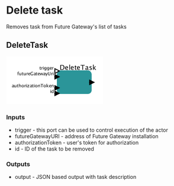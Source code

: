# Delete task

Removes task from Future Gateway's list of tasks

## DeleteTask

![DeleteTask](DeleteTask.png)
### Inputs

* trigger - this port can be used to control execution of the actor
* futureGatewayURI - address of Future Gateway installation
* authorizationToken - user's token for authorization
* id - ID of the task to be removed

### Outputs 

* output - JSON based output with task description